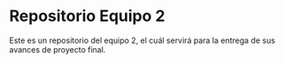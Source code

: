 # Repositorio Equipo 2
Este es un repositorio del equipo 2, el cuál servirá para la entrega de sus avances de proyecto final.